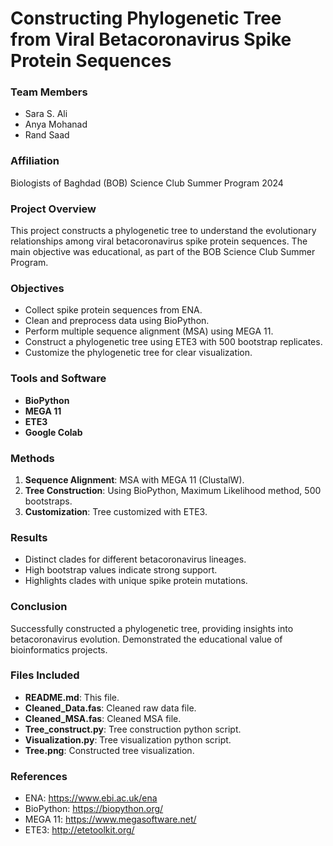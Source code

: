 # Constructing Phylogenetic Tree from Viral Betacoronavirus Spike Protein Sequences

### Team Members
- Sara S. Ali
- Anya Mohanad
- Rand Saad

### Affiliation
Biologists of Baghdad (BOB) Science Club Summer Program 2024

### Project Overview
This project constructs a phylogenetic tree to understand the evolutionary relationships among viral betacoronavirus spike protein sequences. The main objective was educational, as part of the BOB Science Club Summer Program.

### Objectives
- Collect spike protein sequences from ENA.
- Clean and preprocess data using BioPython.
- Perform multiple sequence alignment (MSA) using MEGA 11.
- Construct a phylogenetic tree using ETE3 with 500 bootstrap replicates.
- Customize the phylogenetic tree for clear visualization.

### Tools and Software
- **BioPython**
- **MEGA 11**
- **ETE3**
- **Google Colab**

### Methods
1. **Sequence Alignment**: MSA with MEGA 11 (ClustalW).
2. **Tree Construction**: Using BioPython, Maximum Likelihood method, 500 bootstraps.
3. **Customization**: Tree customized with ETE3.

### Results
- Distinct clades for different betacoronavirus lineages.
- High bootstrap values indicate strong support.
- Highlights clades with unique spike protein mutations.

### Conclusion
Successfully constructed a phylogenetic tree, providing insights into betacoronavirus evolution. Demonstrated the educational value of bioinformatics projects.

### Files Included
- **README.md**: This file.
- **Cleaned_Data.fas**: Cleaned raw data file.
- **Cleaned_MSA.fas**: Cleaned MSA file.
- **Tree_construct.py**: Tree construction python script.
- **Visualization.py**: Tree visualization python script.
- **Tree.png**: Constructed tree visualization.

### References
- ENA: https://www.ebi.ac.uk/ena
- BioPython: https://biopython.org/
- MEGA 11: https://www.megasoftware.net/
- ETE3: http://etetoolkit.org/
